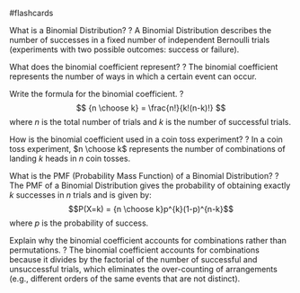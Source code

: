 #flashcards

What is a Binomial Distribution?
?
A Binomial Distribution describes the number of successes in a fixed number of independent Bernoulli trials (experiments with two possible outcomes: success or failure).

What does the binomial coefficient represent?
?
The binomial coefficient represents the number of ways in which a certain event can occur.

Write the formula for the binomial coefficient.
?
$$ {n \choose k} = \frac{n!}{k!(n-k)!} $$ where $n$ is the total number of trials and $k$ is the number of successful trials.

How is the binomial coefficient used in a coin toss experiment?
?
In a coin toss experiment, $n \choose k$ represents the number of combinations of landing $k$ heads in $n$ coin tosses.

What is the PMF (Probability Mass Function) of a Binomial Distribution?
?
The PMF of a Binomial Distribution gives the probability of obtaining exactly $k$ successes in $n$ trials and is given by: $$P(X=k) = {n \choose k}p^{k}(1-p)^{n-k}$$ where $p$ is the probability of success.

Explain why the binomial coefficient accounts for combinations rather than permutations.
?
The binomial coefficient accounts for combinations because it divides by the factorial of the number of successful and unsuccessful trials, which eliminates the over-counting of arrangements (e.g., different orders of the same events that are not distinct).

